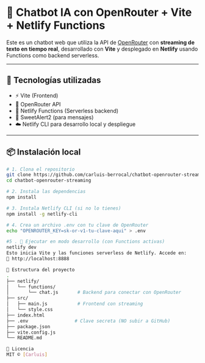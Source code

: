 # 🤖 Chatbot IA con OpenRouter + Vite + Netlify Functions

Este es un chatbot web que utiliza la API de [OpenRouter](https://openrouter.ai) con **streaming de texto en tiempo real**, desarrollado con **Vite** y desplegado en **Netlify** usando Functions como backend serverless.

---

## 🚀 Tecnologías utilizadas

- ⚡ Vite (Frontend)
- 🧠 OpenRouter API
- 📡 Netlify Functions (Serverless backend)
- 🎨 SweetAlert2 (para mensajes)
- ☁️ Netlify CLI para desarrollo local y despliegue

---

## 📦 Instalación local

```bash
# 1. Clona el repositorio
git clone https://github.com/carluis-berrocal/chatbot-openrouter-streaming.git
cd chatbot-openrouter-streaming

# 2. Instala las dependencias
npm install

# 3. Instala Netlify CLI (si no lo tienes)
npm install -g netlify-cli

# 4. Crea un archivo .env con tu clave de OpenRouter
echo "OPENROUTER_KEY=sk-or-v1-tu-clave-aqui" > .env

#5 . 🧪 Ejecutar en modo desarrollo (con Functions activas)
netlify dev
Esto inicia Vite y las funciones serverless de Netlify. Accede en:
📍 http://localhost:8888

📂 Estructura del proyecto
.
├── netlify/
│   └── functions/
│       └── chat.js       # Backend para conectar con OpenRouter
├── src/
│   ├── main.js           # Frontend con streaming
│   └── style.css
├── index.html
├── .env                 # Clave secreta (NO subir a GitHub)
├── package.json
├── vite.config.js
└── README.md

📄 Licencia
MIT © [Carluis]